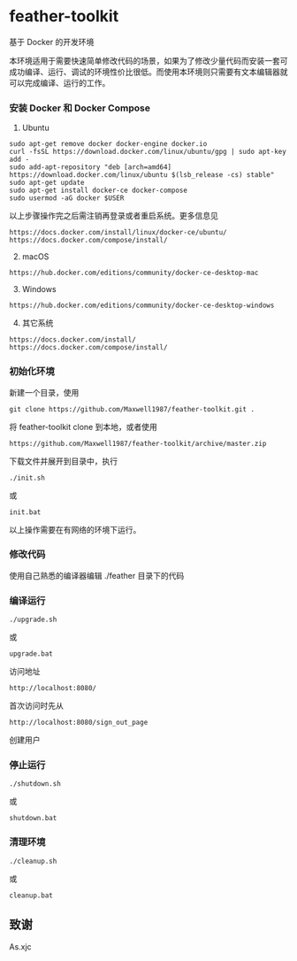 # feather-toolkit
基于 Docker 的开发环境

本环境适用于需要快速简单修改代码的场景，如果为了修改少量代码而安装一套可成功编译、运行、调试的环境性价比很低。而使用本环境则只需要有文本编辑器就可以完成编译、运行的工作。

### 安装 Docker 和 Docker Compose

1. Ubuntu
```
sudo apt-get remove docker docker-engine docker.io
curl -fsSL https://download.docker.com/linux/ubuntu/gpg | sudo apt-key add -
sudo add-apt-repository "deb [arch=amd64] https://download.docker.com/linux/ubuntu $(lsb_release -cs) stable"
sudo apt-get update
sudo apt-get install docker-ce docker-compose
sudo usermod -aG docker $USER
```
以上步骤操作完之后需注销再登录或者重启系统。更多信息见
```
https://docs.docker.com/install/linux/docker-ce/ubuntu/
https://docs.docker.com/compose/install/
```

2. macOS
```
https://hub.docker.com/editions/community/docker-ce-desktop-mac
```

3. Windows
```
https://hub.docker.com/editions/community/docker-ce-desktop-windows
```

4. 其它系统
```
https://docs.docker.com/install/
https://docs.docker.com/compose/install/
```

### 初始化环境
新建一个目录，使用
```
git clone https://github.com/Maxwell1987/feather-toolkit.git .
```
将 feather-toolkit clone 到本地，或者使用
```
https://github.com/Maxwell1987/feather-toolkit/archive/master.zip
```
下载文件并展开到目录中，执行
```
./init.sh
```
或
```
init.bat
```

以上操作需要在有网络的环境下运行。

### 修改代码
使用自己熟悉的编译器编辑 ./feather 目录下的代码

### 编译运行
```
./upgrade.sh
```
或
```
upgrade.bat
```

访问地址
```
http://localhost:8080/
```
首次访问时先从
```
http://localhost:8080/sign_out_page
```
创建用户

### 停止运行
```
./shutdown.sh
```
或
```
shutdown.bat
```

### 清理环境
```
./cleanup.sh
```
或
```
cleanup.bat
```

## 致谢
As.xjc
